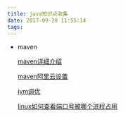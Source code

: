 ```yaml
---
title: java知识点收集
date: 2017-09-28 11:55:14
tags:
---
```



- maven  
  
  [maven详细介绍](http://jiaxiaoxuan.top/2017/09/24/maven%E8%AF%A6%E7%BB%86%E4%BB%8B%E7%BB%8D/#more)
  

  [maven阿里云设置](http://jiaxiaoxuan.top/2017/09/24/maven%E9%98%BF%E9%87%8C%E4%BA%91%E8%AE%BE%E7%BD%AE/#more)
  
  [jvm调优](http://jiaxiaoxuan.top/2017/09/24/jvm%E8%B0%83%E4%BC%98/)
  
  
  [linux如何查看端口号被哪个进程占用](https://www.cnblogs.com/CEO-H/p/7794306.html)
